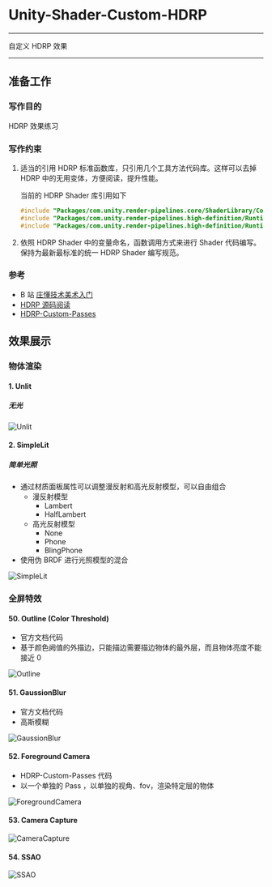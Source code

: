 # Unity-Shader-Custom-HDRP

---

自定义 HDRP 效果

---

## 准备工作

### 写作目的

HDRP 效果练习

### 写作约束

1. 适当的引用 HDRP 标准函数库，只引用几个工具方法代码库。这样可以去掉 HDRP 中的无用变体，方便阅读，提升性能。

   当前的 HDRP Shader 库引用如下

   ```c
   #include "Packages/com.unity.render-pipelines.core/ShaderLibrary/Common.hlsl"
   #include "Packages/com.unity.render-pipelines.high-definition/Runtime/ShaderLibrary/ShaderVariables.hlsl"
   #include "Packages/com.unity.render-pipelines.high-definition/Runtime/Lighting/LightDefinition.cs.hlsl"
   ```

2. 依照 HDRP Shader 中的变量命名，函数调用方式来进行 Shader 代码编写。保持为最新最标准的统一 HDRP Shader 编写规范。

### 参考

- B 站 [庄懂技术美术入门](https://space.bilibili.com/6373917)
- [HDRP 源码阅读](https://github.com/Unity-Technologies/Graphics/tree/master/com.unity.render-pipelines.high-definition)
- [HDRP-Custom-Passes](https://github.com/alelievr/HDRP-Custom-Passes)

## 效果展示

### 物体渲染

#### 1. Unlit

##### 无光

![Unlit](~Documents/Unlit.png)

#### 2. SimpleLit

##### 简单光照

- 通过材质面板属性可以调整漫反射和高光反射模型，可以自由组合
  - 漫反射模型
    - Lambert
    - HalfLambert
  - 高光反射模型
    - None 
    - Phone
    - BlingPhone
- 使用伪 BRDF 进行光照模型的混合

![SimpleLit](~Documents/SimpleLit.png)

### 全屏特效

#### 50. Outline (Color Threshold)

- 官方文档代码
- 基于颜色阙值的外描边，只能描边需要描边物体的最外层，而且物体亮度不能接近 0

![Outline](~Documents/Outline.png)

#### 51. GaussionBlur

- 官方文档代码
- 高斯模糊

![GaussionBlur](~Documents/GaussionBlur.png)

#### 52. Foreground Camera

- HDRP-Custom-Passes 代码
- 以一个单独的 Pass ，以单独的视角、fov，渲染特定层的物体

![ForegroundCamera](~Documents/ForegroundCamera.jpeg)

#### 53. Camera Capture

![CameraCapture](~Documents/CameraCapture.png)

#### 54. SSAO

![SSAO](~Documents/SSAO.png)